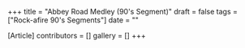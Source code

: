 +++
title = "Abbey Road Medley (90's Segment)"
draft = false
tags = ["Rock-afire 90's Segments"]
date = ""

[Article]
contributors = []
gallery = []
+++
